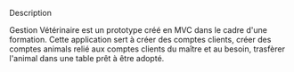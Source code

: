 Description

Gestion Vétérinaire est un prototype créé en MVC dans le cadre d'une formation. Cette application sert à créer des comptes clients, créer des comptes animals relié aux comptes clients du maître et au 
besoin, trasfèrer l'animal dans une table prêt à être adopté.